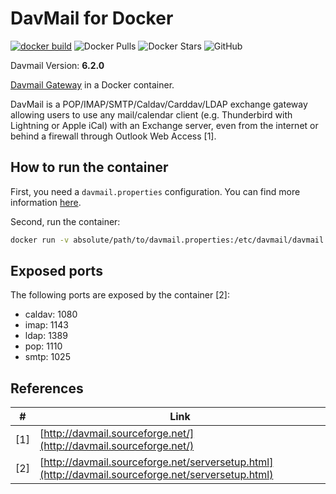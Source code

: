 # DavMail for Docker

[![docker build](https://github.com/sebgru/docker-davmail/actions/workflows/docker-image.yml/badge.svg)](https://github.com/sebgru/docker-davmail/actions/workflows/docker-image.yml)  ![Docker Pulls](https://img.shields.io/docker/pulls/sebgru/davmail.svg) ![Docker Stars](https://img.shields.io/docker/stars/sebgru/davmail.svg) ![GitHub](https://img.shields.io/github/license/sebgru/docker-davmail.svg)

Davmail Version: **6.2.0**

[Davmail Gateway](http://davmail.sourceforge.net/) in a Docker container.

DavMail is a POP/IMAP/SMTP/Caldav/Carddav/LDAP exchange gateway allowing users to use any mail/calendar client (e.g. Thunderbird with Lightning or Apple iCal) with an Exchange server, even from the internet or behind a firewall through Outlook Web Access [1].

## How to run the container

First, you need a `davmail.properties` configuration. You can find more information [here](http://davmail.sourceforge.net/serversetup.html).

Second, run the container:

``` bash
docker run -v absolute/path/to/davmail.properties:/etc/davmail/davmail.properties sebgru/davmail
```

## Exposed ports

The following ports are exposed by the container [2]:

* caldav: 1080
* imap: 1143
* ldap: 1389
* pop: 1110
* smtp: 1025

## References

| \#  | Link                                                                                               |
| --- | -------------------------------------------------------------------------------------------------- |
| [1] | [http://davmail.sourceforge.net/](http://davmail.sourceforge.net/)                                 |
| [2] | [http://davmail.sourceforge.net/serversetup.html](http://davmail.sourceforge.net/serversetup.html) |
